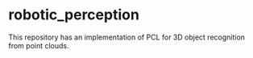 # robotic_perception
This repository has an implementation of PCL for 3D object recognition from point clouds. 
